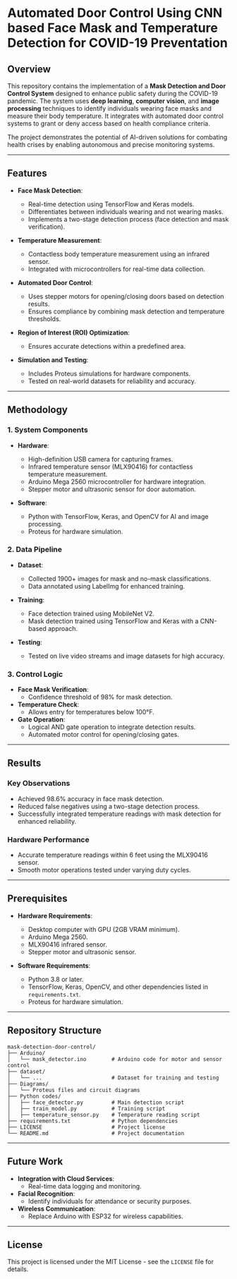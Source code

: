 # Automated Door Control Using CNN based Face Mask and Temperature Detection for COVID-19 Preventation

## Overview
This repository contains the implementation of a **Mask Detection and Door Control System** designed to enhance public safety during the COVID-19 pandemic. The system uses **deep learning**, **computer vision**, and **image processing** techniques to identify individuals wearing face masks and measure their body temperature. It integrates with automated door control systems to grant or deny access based on health compliance criteria.

The project demonstrates the potential of AI-driven solutions for combating health crises by enabling autonomous and precise monitoring systems.

---

## Features

- **Face Mask Detection**:
  - Real-time detection using TensorFlow and Keras models.
  - Differentiates between individuals wearing and not wearing masks.
  - Implements a two-stage detection process (face detection and mask verification).

- **Temperature Measurement**:
  - Contactless body temperature measurement using an infrared sensor.
  - Integrated with microcontrollers for real-time data collection.

- **Automated Door Control**:
  - Uses stepper motors for opening/closing doors based on detection results.
  - Ensures compliance by combining mask detection and temperature thresholds.

- **Region of Interest (ROI) Optimization**:
  - Ensures accurate detections within a predefined area.

- **Simulation and Testing**:
  - Includes Proteus simulations for hardware components.
  - Tested on real-world datasets for reliability and accuracy.

---

## Methodology

### 1. System Components
- **Hardware**:
  - High-definition USB camera for capturing frames.
  - Infrared temperature sensor (MLX90416) for contactless temperature measurement.
  - Arduino Mega 2560 microcontroller for hardware integration.
  - Stepper motor and ultrasonic sensor for door automation.

- **Software**:
  - Python with TensorFlow, Keras, and OpenCV for AI and image processing.
  - Proteus for hardware simulation.

### 2. Data Pipeline
- **Dataset**:
  - Collected 1900+ images for mask and no-mask classifications.
  - Data annotated using LabelImg for enhanced training.

- **Training**:
  - Face detection trained using MobileNet V2.
  - Mask detection trained using TensorFlow and Keras with a CNN-based approach.

- **Testing**:
  - Tested on live video streams and image datasets for high accuracy.

### 3. Control Logic
- **Face Mask Verification**:
  - Confidence threshold of 98% for mask detection.
- **Temperature Check**:
  - Allows entry for temperatures below 100°F.
- **Gate Operation**:
  - Logical AND gate operation to integrate detection results.
  - Automated motor control for opening/closing gates.

---

## Results

### Key Observations
- Achieved 98.6% accuracy in face mask detection.
- Reduced false negatives using a two-stage detection process.
- Successfully integrated temperature readings with mask detection for enhanced reliability.

### Hardware Performance
- Accurate temperature readings within 6 feet using the MLX90416 sensor.
- Smooth motor operations tested under varying duty cycles.

---

## Prerequisites

- **Hardware Requirements**:
  - Desktop computer with GPU (2GB VRAM minimum).
  - Arduino Mega 2560.
  - MLX90416 infrared sensor.
  - Stepper motor and ultrasonic sensor.

- **Software Requirements**:
  - Python 3.8 or later.
  - TensorFlow, Keras, OpenCV, and other dependencies listed in `requirements.txt`.
  - Proteus for hardware simulation.

---


## Repository Structure

```
mask-detection-door-control/
├── Arduino/
│   └── mask_detector.ino        # Arduino code for motor and sensor control
├── dataset/
│   └── ...                      # Dataset for training and testing
├── Diagrams/
│   └── Proteus files and circuit diagrams
├── Python codes/
│   ├── face_detector.py         # Main detection script
│   ├── train_model.py           # Training script
│   ├── temperature_sensor.py    # Temperature reading script
├── requirements.txt             # Python dependencies
├── LICENSE                      # Project license
└── README.md                    # Project documentation
```

---

## Future Work

- **Integration with Cloud Services**:
  - Real-time data logging and monitoring.
- **Facial Recognition**:
  - Identify individuals for attendance or security purposes.
- **Wireless Communication**:
  - Replace Arduino with ESP32 for wireless capabilities.

---

## License
This project is licensed under the MIT License - see the `LICENSE` file for details.
